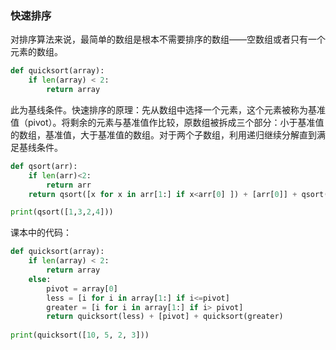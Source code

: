 ### 快速排序
对排序算法来说，最简单的数组是根本不需要排序的数组——空数组或者只有一个元素的数组。

```Python
def quicksort(array):
	if len(array) < 2:
		return array
```
此为基线条件。快速排序的原理：先从数组中选择一个元素，这个元素被称为基准值（pivot）。将剩余的元素与基准值作比较，原数组被拆成三个部分：小于基准值的数组，基准值，大于基准值的数组。对于两个子数组，利用递归继续分解直到满足基线条件。

```Python
def qsort(arr):
    if len(arr)<2:
        return arr
    return qsort([x for x in arr[1:] if x<arr[0] ]) + [arr[0]] + qsort([y for y in arr[1:] if y>=arr[0]])

print(qsort([1,3,2,4]))
```

课本中的代码：

```Python
def quicksort(array):
	if len(array) < 2:
		return array
	else:
		pivot = array[0]
		less = [i for i in array[1:] if i<=pivot]
		greater = [i for i in array[1:] if i> pivot]
		return quicksort(less) + [pivot] + quicksort(greater)
		
print(quicksort([10, 5, 2, 3]))
```